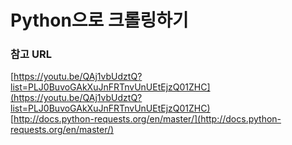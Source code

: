 # Python으로 크롤링하기





### 참고 URL

[https://youtu.be/QAj1vbUdztQ?list=PLJ0BuvoGAkXuJnFRTnvUnUEtEjzQ01ZHC](https://youtu.be/QAj1vbUdztQ?list=PLJ0BuvoGAkXuJnFRTnvUnUEtEjzQ01ZHC)<br>[http://docs.python-requests.org/en/master/](http://docs.python-requests.org/en/master/)<br>[]()

